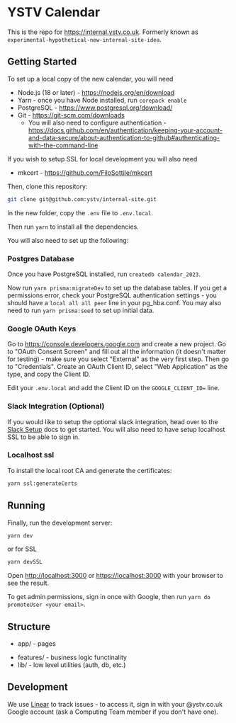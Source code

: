 # YSTV Calendar

This is the repo for https://internal.ystv.co.uk.
Formerly known as `experimental-hypothetical-new-internal-site-idea`.

## Getting Started

To set up a local copy of the new calendar, you will need

- Node.js (18 or later) - https://nodejs.org/en/download
- Yarn - once you have Node installed, run `corepack enable`
- PostgreSQL - https://www.postgresql.org/download/
- Git - https://git-scm.com/downloads
  - You will also need to configure authentication - https://docs.github.com/en/authentication/keeping-your-account-and-data-secure/about-authentication-to-github#authenticating-with-the-command-line

If you wish to setup SSL for local development you will also need

- mkcert - https://github.com/FiloSottile/mkcert

Then, clone this repository:

```sh
git clone git@github.com:ystv/internal-site.git
```

In the new folder, copy the `.env` file to `.env.local`.

Then run `yarn` to install all the dependencies.

You will also need to set up the following:

### Postgres Database

Once you have PostgreSQL installed, run `createdb calendar_2023`.

Now run `yarn prisma:migrateDev` to set up the database tables.
If you get a permissions error, check your PostgreSQL authentication settings - you should have a `local all all peer` line in your pg_hba.conf.
You may also need to run `yarn prisma:seed` to set up initial data.

### Google OAuth Keys

Go to https://console.developers.google.com and create a new project.
Go to "OAuth Consent Screen" and fill out all the information (it doesn't matter for testing) - make sure you select "External" as the very first step.
Then go to "Credentials".
Create an OAuth Client ID, select "Web Application" as the type, and copy the Client ID.

Edit your `.env.local` and add the Client ID on the `GOOGLE_CLIENT_ID=` line.

### Slack Integration (Optional)

If you would like to setup the optional slack integration, head over to the [Slack Setup](/docs/setup_slack.md) docs to get started. You will also need to have setup localhost SSL to be able to sign in.

### Localhost ssl

To install the local root CA and generate the certificates:

```bash
yarn ssl:generateCerts
```

## Running

Finally, run the development server:

```bash
yarn dev
```

or for SSL

```bash
yarn devSSL
```

Open [http://localhost:3000](http://localhost:3000) or [https://localhost:3000](https://localhost:3000) with your browser to see the result.

To get admin permissions, sign in once with Google, then run `yarn do promoteUser <your email>`.

## Structure

- app/ - pages
<!-- TODO - https://linear.app/ystv/issue/WEB-101/api-time
- app/api/ - api routes (trpc and REST)
  -->
- features/ - business logic functinality
- lib/ - low level utilities (auth, db, etc.)

## Development

We use [Linear](https://linear.app/ystv) to track issues - to access it, sign in with your @ystv.co.uk Google account (ask a Computing Team member if you don't have one).
